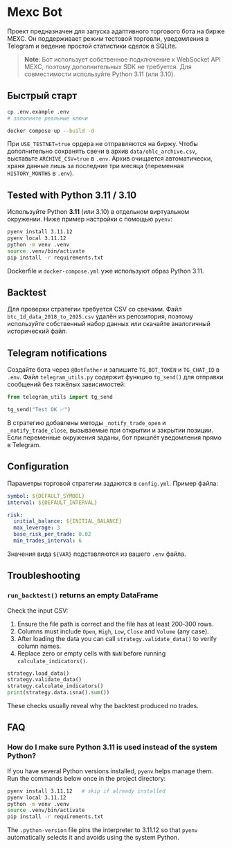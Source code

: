 # Mexc Bot

Проект предназначен для запуска адаптивного торгового бота на бирже MEXC. Он
поддерживает режим тестовой торговли, уведомления в Telegram и ведение простой
статистики сделок в SQLite.

> **Note**: Бот использует собственное подключение к WebSocket API MEXC, поэтому
> дополнительных SDK не требуется. Для совместимости используйте Python 3.11
> (или 3.10).

## Быстрый старт

```bash
cp .env.example .env
# заполните реальные ключи

docker compose up --build -d
```

При `USE_TESTNET=true` ордера не отправляются на биржу. Чтобы дополнительно
сохранять свечи в архив `data/ohlc_archive.csv`, выставьте `ARCHIVE_CSV=true` в
`.env`. Архив очищается автоматически, храня данные лишь за последние три
месяца (переменная `HISTORY_MONTHS` в `.env`).

## Tested with Python 3.11 / 3.10

Используйте Python **3.11** (или 3.10) в отдельном виртуальном окружении. Ниже
пример настройки с помощью `pyenv`:

```bash
pyenv install 3.11.12
pyenv local 3.11.12
python -m venv .venv
source .venv/bin/activate
pip install -r requirements.txt
```

Dockerfile и `docker-compose.yml` уже используют образ Python 3.11.

## Backtest

Для проверки стратегии требуется CSV со свечами. Файл `btc_1d_data_2018_to_2025.csv`
удалён из репозитория, поэтому используйте собственный набор данных или
скачайте аналогичный исторический файл.

## Telegram notifications

Создайте бота через `@BotFather` и запишите `TG_BOT_TOKEN` и `TG_CHAT_ID` в `.env`.
Файл `telegram_utils.py` содержит функцию `tg_send()` для отправки сообщений без
тяжёлых зависимостей:

```python
from telegram_utils import tg_send

tg_send("Test OK ✅")
```

В стратегию добавлены методы `_notify_trade_open` и `_notify_trade_close`,
вызываемые при открытии и закрытии позиции. Если переменные окружения заданы,
бот пришлёт уведомления прямо в Telegram.

## Configuration

Параметры торговой стратегии задаются в `config.yml`.
Пример файла:

```yaml
symbol: ${DEFAULT_SYMBOL}
interval: ${DEFAULT_INTERVAL}

risk:
  initial_balance: ${INITIAL_BALANCE}
  max_leverage: 3
  base_risk_per_trade: 0.02
  min_trades_interval: 6
```

Значения вида `${VAR}` подставляются из вашего `.env` файла.

## Troubleshooting

### `run_backtest()` returns an empty DataFrame

Check the input CSV:

1. Ensure the file path is correct and the file has at least 200‑300 rows.
2. Columns must include `Open`, `High`, `Low`, `Close` and `Volume` (any case).
3. After loading the data you can call `strategy.validate_data()` to verify column names.
4. Replace zero or empty cells with `NaN` before running `calculate_indicators()`.

```python
strategy.load_data()
strategy.validate_data()
strategy.calculate_indicators()
print(strategy.data.isna().sum())
```

These checks usually reveal why the backtest produced no trades.

## FAQ

### How do I make sure Python 3.11 is used instead of the system Python?

If you have several Python versions installed, `pyenv` helps manage them.
Run the commands below once in the project directory:

```bash
pyenv install 3.11.12   # skip if already installed
pyenv local 3.11.12
python -m venv .venv
source .venv/bin/activate
pip install -r requirements.txt
```

The `.python-version` file pins the interpreter to 3.11.12 so that
`pyenv` automatically selects it and avoids using the system Python.
